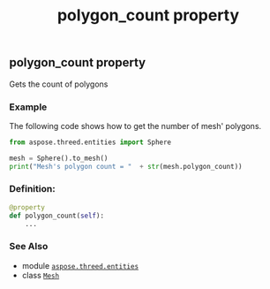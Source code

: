 ﻿---
title: polygon_count property
second_title: Aspose.3D for Python via .NET API References
description: 
type: docs
weight: 260
url: /aspose.threed.entities/mesh/polygon_count/
is_root: false
---

## polygon_count property


Gets the count of polygons

### Example 


The following code shows how to get the number of mesh' polygons.

```python
from aspose.threed.entities import Sphere

mesh = Sphere().to_mesh()
print("Mesh's polygon count = "  + str(mesh.polygon_count))

```
### Definition:
```python
@property
def polygon_count(self):
    ...
```

### See Also
* module [`aspose.threed.entities`](../../)
* class [`Mesh`](/3d/python-net/aspose.threed.entities/mesh)
